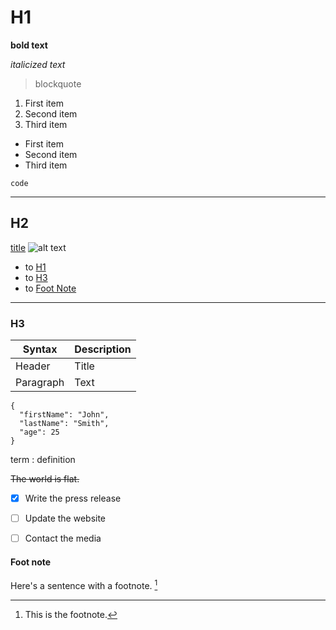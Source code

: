 # H1 
**bold text**

*italicized text*

> blockquote


1. First item
2. Second item
3. Third item
- First item
- Second item
- Third item
  
`code`

---

## H2 

[title](https://www.example.com)
![alt text](https://timesofindia.indiatimes.com/photo/67586673.cms)

- to [H1](#h1)
- to [H3](#h3)
- to [Foot Note](#foot-note)
---
### H3 

| Syntax | Description |
| ----------- | ----------- |
| Header | Title |
| Paragraph | Text |


```
{
  "firstName": "John",
  "lastName": "Smith",
  "age": 25
}
```

term
: definition

~~The world is flat.~~

- [x] Write the press release
- [ ] Update the website
- [ ] Contact the media


#### Foot note
Here's a sentence with a footnote. [^1]

[^1]: This is the footnote.
